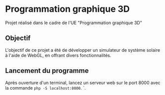 # Programmation graphique 3D

Projet réalisé dans le cadre de l'UE "Programmation graphique 3D"

##  Objectif

L'objectif de ce projet a été de développer un simulateur de système solaire à l'aide de WebGL, en offrant divers fonctionnalités.

##  Lancement du programme

Après ouverture d'un terminal, lancez un serveur web sur le port 8000 avec la commande `php -S localhost:8000`.
`.
